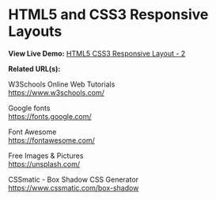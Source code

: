 # HTML5 and CSS3 Responsive Layouts

**View Live Demo:** <a href="https://rodrigocorrea.org/HTML5 CSS3 Responsive Layout - 2/">HTML5 CSS3 Responsive Layout - 2</a>

**Related URL(s):**

W3Schools Online Web Tutorials<br>
https://www.w3schools.com/

Google fonts<br>
https://fonts.google.com/

Font Awesome<br>
https://fontawesome.com/

Free Images & Pictures<br>
https://unsplash.com/

CSSmatic - Box Shadow CSS Generator<br>
https://www.cssmatic.com/box-shadow
